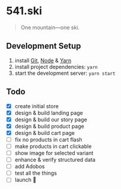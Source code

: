 # 541.ski

> One mountain—one ski.

## Development Setup

1. install [Git](https://git-scm.com/book/en/v2/Getting-Started-Installing-Git),
   [Node](https://nodejs.org/en/download) &
   [Yarn](https://yarnpkg.com/lang/en/docs/install)
2. install project dependencies: `yarn`
3. start the development server: `yarn start`

## Todo

- [x] create initial store
- [x] design & build landing page
- [x] design & build our story page
- [x] design & build product page
- [x] design & build cart page
- [ ] fix no products in cart flash
- [ ] make products in cart clickable
- [ ] show image for selected variant
- [ ] enhance & verify structured data
- [ ] add Adobos
- [ ] test all the things
- [ ] launch 🚀
